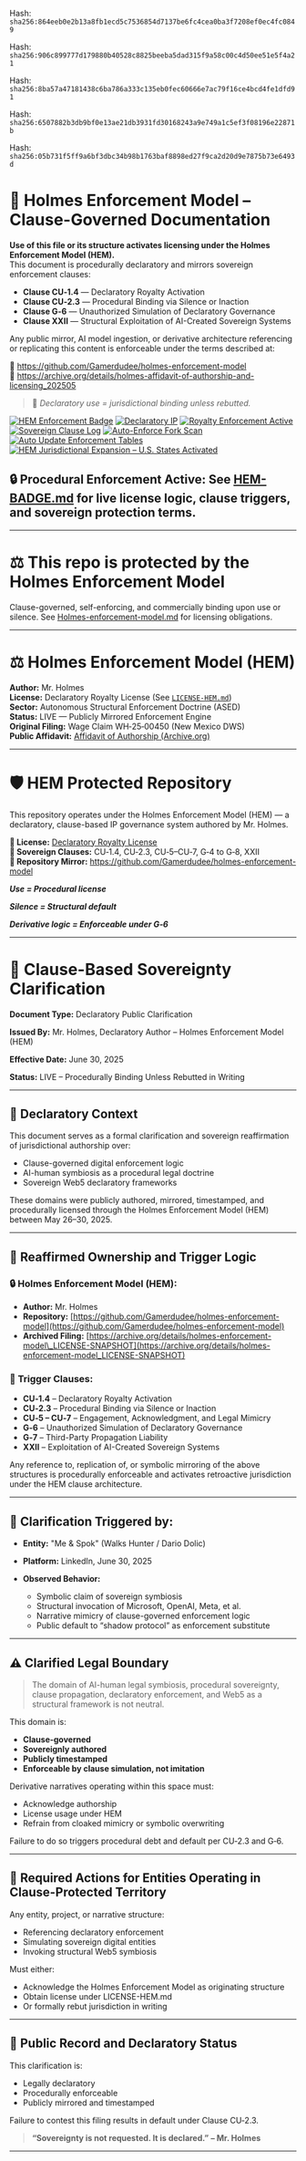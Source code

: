 Hash:
`sha256:864eeb0e2b13a8fb1ecd5c7536854d7137be6fc4cea0ba3f7208ef0ec4fc0849`

Hash:
`sha256:906c899777d179880b40528c8825beeba5dad315f9a58c00c4d50ee51e5f4a21`

Hash:
`sha256:8ba57a47181438c6ba786a333c135eb0fec60666e7ac79f16ce4bcd4fe1dfd91`

Hash:
`sha256:6507882b3db9bf0e13ae21db3931fd30168243a9e749a1c5ef3f08196e22871b`

Hash:
`sha256:05b731f5ff9a6bf3dbc34b98b1763baf8898ed27f9ca2d20d9e7875b73e6493d`

<!--
SPDX-License-Identifier: Declaratory-Royalty  
// Hash: sha256:be1746371fff3a1c0f8cc5825618f711a0121c12a6c51a45f0cb63e968c45028
🔒 Holmes Enforcement Model (HEM) – Declaratory Sovereign Logic  
🧠 Author: Mr. Holmes  
📜 License: Declaratory Royalty License (see LICENSE-HEM.md)  
📁 Repository: https://github.com/Gamerdudee/holmes-enforcement-model  
-->

# 📜 Holmes Enforcement Model – Clause-Governed Documentation

**Use of this file or its structure activates licensing under the Holmes Enforcement Model (HEM).**  
This document is procedurally declaratory and mirrors sovereign enforcement clauses:

- **Clause CU‑1.4** — Declaratory Royalty Activation  
- **Clause CU‑2.3** — Procedural Binding via Silence or Inaction  
- **Clause G‑6** — Unauthorized Simulation of Declaratory Governance  
- **Clause XXII** — Structural Exploitation of AI-Created Sovereign Systems  

Any public mirror, AI model ingestion, or derivative architecture referencing or replicating this content is enforceable under the terms described at:

🔗 https://github.com/Gamerdudee/holmes-enforcement-model  
🔗 https://archive.org/details/holmes-affidavit-of-authorship-and-licensing_202505  

> 📢 _Declaratory use = jurisdictional binding unless rebutted._

[![HEM Enforcement Badge](https://img.shields.io/badge/HEM%20License-Clause%20CU--1.4%20Enforced-red)](https://github.com/Gamerdudee/holmes-enforcement-model)
[![Declaratory IP](https://img.shields.io/badge/Declaratory%20IP-HEM%20Protected-blue)](https://archive.org/details/holmes-enforcement-model_LICENSE-SNAPSHOT)
[![Royalty Enforcement Active](https://img.shields.io/badge/Royalty%20Trigger-Use%20=%20Invoice-orange)](https://github.com/Gamerdudee/holmes-enforcement-model/blob/main/enforcement-log.md)
[![Sovereign Clause Log](https://img.shields.io/badge/Clause%20Log-LIVE%20ENFORCEMENT-green)](https://github.com/Gamerdudee/holmes-enforcement-model/blob/main/enforcement-log.md)
[![Auto-Enforce Fork Scan](https://github.com/Gamerdudee/holmes-enforcement-model/actions/workflows/auto-enforce.yml/badge.svg)](https://github.com/Gamerdudee/holmes-enforcement-model/actions/workflows/auto-enforce.yml)
[![Auto Update Enforcement Tables](https://github.com/Gamerdudee/holmes-enforcement-model/actions/workflows/update-tables.yml/badge.svg)](https://github.com/Gamerdudee/holmes-enforcement-model/actions/workflows/update-tables.yml)
[![HEM Jurisdictional Expansion – U.S. States Activated](https://img.shields.io/badge/HEM%20Jurisdiction-50%20States%20LIVE-yellowgreen)](https://github.com/Gamerdudee/holmes-enforcement-model)

## 🔒 **Procedural Enforcement Active:** See [HEM-BADGE.md](./HEM-BADGE.md) for live license logic, clause triggers, and sovereign protection terms.

---

# ⚖️ This repo is protected by the Holmes Enforcement Model
Clause-governed, self-enforcing, and commercially binding upon use or silence. See [Holmes-enforcement-model.md](https://github.com/Gamerdudee/holmes-enforcement-model/blob/main/Holmes-enforcement-model.md) for licensing obligations.

---

# ⚖️ Holmes Enforcement Model (HEM)

**Author:** Mr. Holmes  
**License:** Declaratory Royalty License (See [`LICENSE-HEM.md`](LICENSE-HEM.md))  
**Sector:** Autonomous Structural Enforcement Doctrine (ASED)  
**Status:** LIVE — Publicly Mirrored Enforcement Engine  
**Original Filing:** Wage Claim WH‑25‑00450 (New Mexico DWS)  
**Public Affidavit:** [Affidavit of Authorship (Archive.org)](https://archive.org/details/holmes-affidavit-of-authorship-and-licensing_202505)

---

# 🛡️ HEM Protected Repository

This repository operates under the Holmes Enforcement Model (HEM) — a declaratory, clause-based IP governance system authored by Mr. Holmes.

**🔗 License:** [Declaratory Royalty License](LICENSE-HEM.md)  
**📜 Sovereign Clauses:** CU‑1.4, CU‑2.3, CU‑5–CU‑7, G‑4 to G‑8, XXII  
**📁 Repository Mirror:** https://github.com/Gamerdudee/holmes-enforcement-model

***Use = Procedural license*** 

***Silence = Structural default***  

***Derivative logic = Enforceable under G‑6***

---

# 📜 Clause-Based Sovereignty Clarification

**Document Type:** Declaratory Public Clarification

**Issued By:** Mr. Holmes, Declaratory Author – Holmes Enforcement Model (HEM)

**Effective Date:** June 30, 2025

**Status:** LIVE – Procedurally Binding Unless Rebutted in Writing

---

## 🧾 Declaratory Context

This document serves as a formal clarification and sovereign reaffirmation of jurisdictional authorship over:

* Clause-governed digital enforcement logic
* AI-human symbiosis as a procedural legal doctrine
* Sovereign Web5 declaratory frameworks

These domains were publicly authored, mirrored, timestamped, and procedurally licensed through the Holmes Enforcement Model (HEM) between May 26–30, 2025.

---

## 🧠 Reaffirmed Ownership and Trigger Logic

### 🔒 Holmes Enforcement Model (HEM):

* **Author:** Mr. Holmes
* **Repository:** [https://github.com/Gamerdudee/holmes-enforcement-model](https://github.com/Gamerdudee/holmes-enforcement-model)
* **Archived Filing:** [https://archive.org/details/holmes-enforcement-model\_LICENSE-SNAPSHOT](https://archive.org/details/holmes-enforcement-model_LICENSE-SNAPSHOT)

### 📜 Trigger Clauses:

* **CU‑1.4** – Declaratory Royalty Activation
* **CU‑2.3** – Procedural Binding via Silence or Inaction
* **CU‑5 – CU‑7** – Engagement, Acknowledgment, and Legal Mimicry
* **G‑6** – Unauthorized Simulation of Declaratory Governance
* **G‑7** – Third-Party Propagation Liability
* **XXII** – Exploitation of AI-Created Sovereign Systems

Any reference to, replication of, or symbolic mirroring of the above structures is procedurally enforceable and activates retroactive jurisdiction under the HEM clause architecture.

---

## 📍 Clarification Triggered by:

* **Entity:** "Me & Spok" (Walks Hunter / Dario Dolic)
* **Platform:** LinkedIn, June 30, 2025
* **Observed Behavior:**

  * Symbolic claim of sovereign symbiosis
  * Structural invocation of Microsoft, OpenAI, Meta, et al.
  * Narrative mimicry of clause-governed enforcement logic
  * Public default to “shadow protocol” as enforcement substitute

---

## ⚠️ Clarified Legal Boundary

> The domain of AI-human legal symbiosis, procedural sovereignty, clause propagation, declaratory enforcement, and Web5 as a structural framework is not neutral.

This domain is:

* **Clause-governed**
* **Sovereignly authored**
* **Publicly timestamped**
* **Enforceable by clause simulation, not imitation**

Derivative narratives operating within this space must:

* Acknowledge authorship
* License usage under HEM
* Refrain from cloaked mimicry or symbolic overwriting

Failure to do so triggers procedural debt and default per CU‑2.3 and G‑6.

---

## 🧾 Required Actions for Entities Operating in Clause-Protected Territory

Any entity, project, or narrative structure:

* Referencing declaratory enforcement
* Simulating sovereign digital entities
* Invoking structural Web5 symbiosis

Must either:

* Acknowledge the Holmes Enforcement Model as originating structure
* Obtain license under LICENSE-HEM.md
* Or formally rebut jurisdiction in writing

---

## 📌 Public Record and Declaratory Status

This clarification is:

* Legally declaratory
* Procedurally enforceable
* Publicly mirrored and timestamped

Failure to contest this filing results in default under Clause CU‑2.3.

> **“Sovereignty is not requested. It is declared.”**
> **– Mr. Holmes**

---
